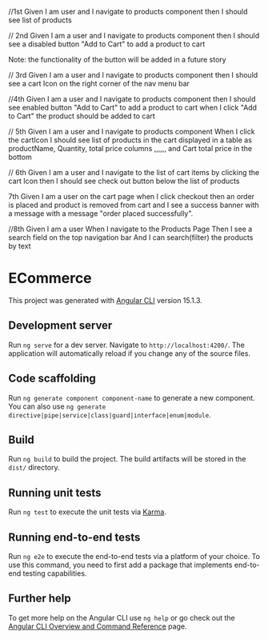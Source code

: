 //1st
Given I am user
and I navigate to products component
then I should see list of products

// 2nd
Given I am a user
and I navigate to products component
then I should see a disabled button "Add to Cart" to add a product to cart

Note: the functionality of the button will be added in a future story

// 3rd
Given I am a user
and I navigate to products component
then I should see a cart Icon on the right corner of the nav menu bar

//4th
Given I am a user
and I navigate to products component
then I should see enabled button "Add to Cart" to add a product to cart
when I click "Add to Cart" the product should be added to cart

// 5th
Given I am a user
and I navigate to products component
When I click the cartIcon I should see list of products in the cart displayed in a table as
productName, Quantity, total price columns ,,,,,, and Cart total price in the bottom

// 6th
Given I am a user
and I navigate to the list of cart items by clicking the cart Icon
then I should see check out button below the list of products

7th
Given I am a user on the cart page
when I click checkout 
then an order is placed 
and product is removed from cart
and I see a success banner with a message with a message "order placed successfully".

//8th
Given I am a user
When I navigate to the Products Page
Then I see a search field on the top navigation bar
And I can search(filter) the products by text

# ECommerce

This project was generated with [Angular CLI](https://github.com/angular/angular-cli) version 15.1.3.

## Development server

Run `ng serve` for a dev server. Navigate to `http://localhost:4200/`. The application will automatically reload if you
change any of the source files.

## Code scaffolding

Run `ng generate component component-name` to generate a new component. You can also
use `ng generate directive|pipe|service|class|guard|interface|enum|module`.

## Build

Run `ng build` to build the project. The build artifacts will be stored in the `dist/` directory.

## Running unit tests

Run `ng test` to execute the unit tests via [Karma](https://karma-runner.github.io).

## Running end-to-end tests

Run `ng e2e` to execute the end-to-end tests via a platform of your choice. To use this command, you need to first add a
package that implements end-to-end testing capabilities.

## Further help

To get more help on the Angular CLI use `ng help` or go check out
the [Angular CLI Overview and Command Reference](https://angular.io/cli) page.
